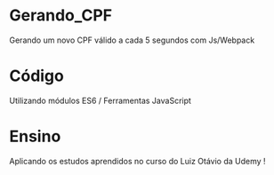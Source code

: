 # Gerando_CPF
Gerando um novo CPF válido a cada 5 segundos com Js/Webpack

# Código
Utilizando módulos ES6 / Ferramentas JavaScript

# Ensino
Aplicando os estudos aprendidos no curso do Luiz Otávio da Udemy !
